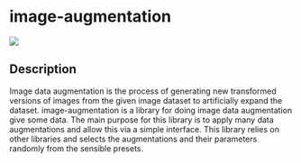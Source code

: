 # image-augmentation

[![](https://img.shields.io/badge/project-link-green)](https://github.com/kurttepelikerim/image_augmentor)

## Description
Image data augmentation is the process of generating new transformed versions of images from the given image dataset to artificially expand the dataset. image-augmentation is a library for doing image data augmentation give some data. The main purpose for this library is to apply many data augmentations and allow this via a simple interface. This library relies on other libraries and selects the augmentations and their parameters randomly from the sensible presets.